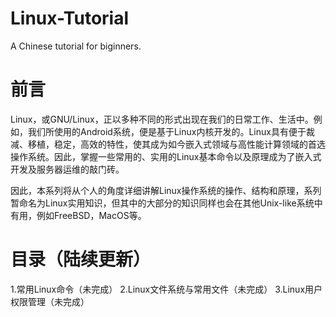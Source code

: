 # Linux-Tutorial
A Chinese tutorial for biginners.

前言
====
Linux，或GNU/Linux，正以多种不同的形式出现在我们的日常工作、生活中。例如，我们所使用的Android系统，便是基于Linux内核开发的。Linux具有便于裁减、移植，稳定，高效的特性，使其成为如今嵌入式领域与高性能计算领域的首选操作系统。因此，掌握一些常用的、实用的Linux基本命令以及原理成为了嵌入式开发及服务器运维的敲门砖。

因此，本系列将从个人的角度详细讲解Linux操作系统的操作、结构和原理，系列暂命名为Linux实用知识，但其中的大部分的知识同样也会在其他Unix-like系统中有用，例如FreeBSD，MacOS等。

目录（陆续更新）
===============

1.常用Linux命令（未完成）
2.Linux文件系统与常用文件（未完成）
3.Linux用户权限管理（未完成）


